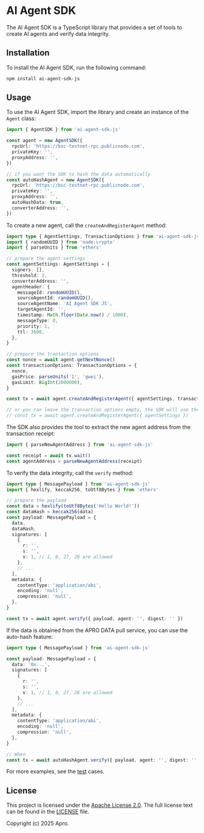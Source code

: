 # AI Agent SDK

The AI Agent SDK is a TypeScript library that provides a set of tools to create AI agents and verify data integrity.

## Installation

To install the AI Agent SDK, run the following command:

```bash
npm install ai-agent-sdk-js
```

## Usage

To use the AI Agent SDK, import the library and create an instance of the `Agent` class:

```typescript
import { AgentSDK } from 'ai-agent-sdk-js'

const agent = new AgentSDK({
  rpcUrl: 'https://bsc-testnet-rpc.publicnode.com',
  privateKey: '',
  proxyAddress: '',
})

// if you want the SDK to hash the data automatically
const autoHashAgent = new AgentSDK({
  rpcUrl: 'https://bsc-testnet-rpc.publicnode.com',
  privateKey: '',
  proxyAddress: '',
  autoHashData: true,
  converterAddress: '',
})
```

To create a new agent, call the `createAndRegisterAgent` method:

```typescript
import type { AgentSettings, TransactionOptions } from 'ai-agent-sdk-js'
import { randomUUID } from 'node:crypto'
import { parseUnits } from 'ethers'

// prepare the agent settings
const agentSettings: AgentSettings = {
  signers: [],
  threshold: 3,
  converterAddress: '',
  agentHeader: {
    messageId: randomUUID(),
    sourceAgentId: randomUUID(),
    sourceAgentName: 'AI Agent SDK JS',
    targetAgentId: '',
    timestamp: Math.floor(Date.now() / 1000),
    messageType: 0,
    priority: 1,
    ttl: 3600,
  },
}

// prepare the transaction options
const nonce = await agent.getNextNonce()
const transactionOptions: TransactionOptions = {
  nonce,
  gasPrice: parseUnits('1', 'gwei'),
  gasLimit: BigInt(2000000),
}

const tx = await agent.createAndRegisterAgent({ agentSettings, transactionOptions })

// or you can leave the transaction options empty, the SDK will use the auto-generated values
// const tx = await agent.createAndRegisterAgent({ agentSettings })
```

The SDK also provides the tool to extract the new agent address from the transaction receipt:

```typescript
import { parseNewAgentAddress } from 'ai-agent-sdk-js'

const receipt = await tx.wait()
const agentAddress = parseNewAgentAddress(receipt)
```

To verify the data integrity, call the `verify` method:

```typescript
import type { MessagePayload } from 'ai-agent-sdk-js'
import { hexlify, keccak256, toUtf8Bytes } from 'ethers'

// prepare the payload
const data = hexlify(toUtf8Bytes('Hello World!'))
const dataHash = keccak256(data)
const payload: MessagePayload = {
  data,
  dataHash,
  signatures: [
    {
      r: '',
      s: '',
      v: 1, // 1, 0, 27, 28 are allowed
    },
    // ...
  ],
  metadata: {
    contentType: 'application/abi',
    encoding: 'null',
    compression: 'null',
  },
}

const tx = await agent.verify({ payload, agent: '', digest: '' })
```

If the data is obtained from the APRO DATA pull service, you can use the auto-hash feature:

```typescript
import type { MessagePayload } from 'ai-agent-sdk-js'

const payload: MessagePayload = {
  data: '0x...',
  signatures: [
    {
      r: '',
      s: '',
      v: 1, // 1, 0, 27, 28 are allowed
    },
    // ...
  ],
  metadata: {
    contentType: 'application/abi',
    encoding: 'null',
    compression: 'null',
  },
}

// When
const tx = await autoHashAgent.verify({ payload, agent: '', digest: '' })
```

For more examples, see the [test](test/index.test.ts) cases.

## License

This project is licensed under the [Apache License 2.0](http://www.apache.org/licenses/LICENSE-2.0). The full license text can be found in the [LICENSE](LICENSE) file.

Copyright (c) 2025 Apro.